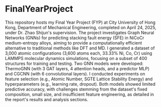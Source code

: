 # FinalYearProject

This repository hosts my Final Year Project (FYP) at City University of Hong Kong, Department of Mechanical Engineering, completed on April 24, 2025, under Dr. Zhao Shijun's supervision. The project investigates Graph Neural Networks (GNNs) for predicting stacking fault energy (SFE) in NiCoCr medium-entropy alloys, aiming to provide a computationally efficient alternative to traditional methods like DFT and MD. I generated a dataset of 3,000 atomic configurations (3,600 atoms each, 33.33% Ni, Co, Cr) using LAMMPS molecular dynamics simulations, focusing on a subset of 400 structures for training and testing. Two GNN models were developed: ThermoGNN (with 3 GAT layers, 4 attention heads, and a predictor MLP) and CGCNN (with 6 convolutional layers). I conducted experiments on feature selection (e.g., Atomic Number, SGTE Lattice Stability Energy) and hyperparameters (e.g., learning rate, dropout). Both models showed limited predictive accuracy, with challenges stemming from the dataset's fixed composition, small size, and insufficient feature engineering, as detailed in the report's results and analysis sections.

